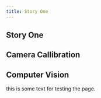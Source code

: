 ```yaml
---
title: Story One
---
```


## Story One
## Camera Callibration
## Computer Vision
this is some text for testing the page.

